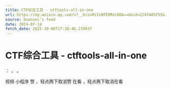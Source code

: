 ```yaml
---
title: CTF综合工具 - ctftools-all-in-one
url: https://mp.weixin.qq.com/s?__biz=MzIzNTE0Mzc0OA==&mid=2247485755&idx=1&sn=3d3494b2372481cd8625cfd432677873
source: Doonsec's feed
date: 2024-07-14
fetch_date: 2025-10-06T17:38:46.239037
---
```


# CTF综合工具 - ctftools-all-in-one

：
，
。

视频
小程序
赞
，轻点两下取消赞
在看
，轻点两下取消在看